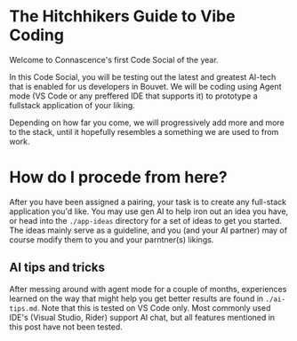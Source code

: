 # The Hitchhikers Guide to Vibe Coding
Welcome to Connascence's first Code Social of the year.

In this Code Social, you will be testing out the latest and greatest AI-tech that is enabled for us developers in Bouvet.
We will be coding using Agent mode (VS Code or any preffered IDE that supports it) to prototype a fullstack application of your liking.

Depending on how far you come, we will progressively add more and more to the stack, until it hopefully resembles a something we are used to from work.

# How do I procede from here?
After you have been assigned a pairing, your task is to create any full-stack application you'd like. You may use gen AI to help iron out an idea you have, or head into the `./app-ideas` directory for a set of ideas to get you started. The ideas mainly serve as a guideline, and you (and your AI partner) may of course modify them to you and your parntner(s) likings.

## AI tips and tricks
After messing around with agent mode for a couple of months, experiences learned on the way that might help you get better results are found in `./ai-tips.md`. Note that this is tested on VS Code only. Most commonly used IDE's (Visual Studio, Rider) support AI chat, but all features mentioned in this post have not been tested.